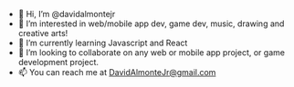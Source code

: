 - 👋 Hi, I’m @davidalmontejr
- 👀 I’m interested in web/mobile app dev, game dev, music, drawing and creative arts!
- 🌱 I’m currently learning Javascript and React
- 💞️ I’m looking to collaborate on any web or mobile app project, or game development project.
- 📫 You can reach me at DavidAlmonteJr@gmail.com

<!---
davidalmontejr/davidalmontejr is a ✨ special ✨ repository because its `README.md` (this file) appears on your GitHub profile.
You can click the Preview link to take a look at your changes.
--->
